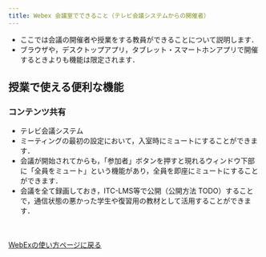 ```yaml
---
title: Webex 会議室でできること（テレビ会議システムからの開催者）
---
```


* ここでは会議の開催者や授業をする教員ができることについて説明します．
* ブラウザや，デスクトップアプリ，タブレット・スマートホンアプリで開催するときよりも機能は限定されます．

## 授業で使える便利な機能

### コンテンツ共有

* テレビ会議システム
* ミーティングの最初の設定において，入室時にミュートにすることができます．
* 会議が開始されてからも，「参加者」ボタンを押すと現れるウィンドウ下部に「全員をミュート」という機能があり，全員を即座にミュートにすることができます．
* 会議を全て録画しておき，ITC-LMS等で公開（公開方法 TODO）することで，通信状態の悪かった学生や復習用の教材として活用することができます．








<br>
<br>
<a href="index" target="_blank">WebExの使い方ページに戻る</a>



